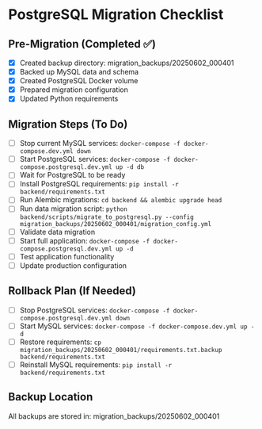 # PostgreSQL Migration Checklist

## Pre-Migration (Completed ✅)
- [x] Created backup directory: migration_backups/20250602_000401
- [x] Backed up MySQL data and schema
- [x] Created PostgreSQL Docker volume
- [x] Prepared migration configuration
- [x] Updated Python requirements

## Migration Steps (To Do)
- [ ] Stop current MySQL services: `docker-compose -f docker-compose.dev.yml down`
- [ ] Start PostgreSQL services: `docker-compose -f docker-compose.postgresql.dev.yml up -d db`
- [ ] Wait for PostgreSQL to be ready
- [ ] Install PostgreSQL requirements: `pip install -r backend/requirements.txt`
- [ ] Run Alembic migrations: `cd backend && alembic upgrade head`
- [ ] Run data migration script: `python backend/scripts/migrate_to_postgresql.py --config migration_backups/20250602_000401/migration_config.yml`
- [ ] Validate data migration
- [ ] Start full application: `docker-compose -f docker-compose.postgresql.dev.yml up -d`
- [ ] Test application functionality
- [ ] Update production configuration

## Rollback Plan (If Needed)
- [ ] Stop PostgreSQL services: `docker-compose -f docker-compose.postgresql.dev.yml down`
- [ ] Start MySQL services: `docker-compose -f docker-compose.dev.yml up -d`
- [ ] Restore requirements: `cp migration_backups/20250602_000401/requirements.txt.backup backend/requirements.txt`
- [ ] Reinstall MySQL requirements: `pip install -r backend/requirements.txt`

## Backup Location
All backups are stored in: migration_backups/20250602_000401

